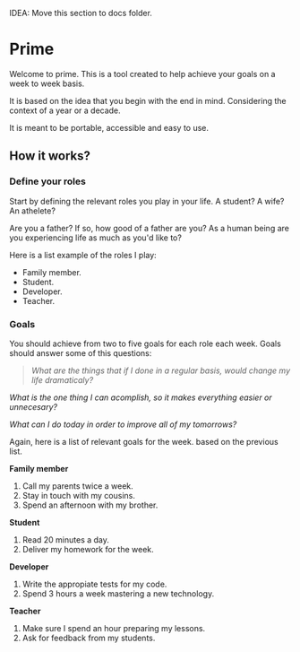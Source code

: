 IDEA: Move this section to docs folder.

# Prime

Welcome to prime. This is a tool created to help achieve your goals on a week to week basis.

It is based on the idea that you begin with the end in mind. Considering the context of a year or a decade.

It is meant to be portable, accessible and easy to use.

## How it works?

### Define your roles
Start by defining the relevant roles you play in your life.  A student? A wife? An athelete?

Are you a father? If so, how good of a father are you?
As a human being are you experiencing life as much as you'd like to?

Here is a list example of the roles I play:
* Family member.
* Student.
* Developer.
* Teacher.

### Goals

You should achieve from two to five goals for each role each week. Goals should answer some of this questions:

> _What are the things that if I done in a regular basis, would change my life dramaticaly?_

_What is the one thing I can acomplish, so it makes everything easier or unnecesary?_

_What can  I do today in order to improve all of my tomorrows?_


Again, here is a list of relevant goals for the week. based on the previous list.

**Family member**
  1. Call my parents twice a week.
  2. Stay in touch with my cousins.
  3. Spend an afternoon with my brother.

**Student**
  1. Read 20 minutes a day.
  2. Deliver my homework for the week.

**Developer**
  1. Write the appropiate tests for my code.
  2. Spend 3 hours a week mastering a new technology.

**Teacher**
  1. Make sure I spend an hour preparing my lessons.
  2. Ask for feedback from my students.
